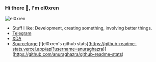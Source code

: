 ### Hi there 👋, I'm el0xren
![el0xren](https://telegra.ph/file/62fc9e56395775ca5680b.png)

- Stuff I like: Development, creating something, involving better things.
- [Telegram](https://t.me/el0xren)
- [XDA](https://forum.xda-developers.com/member.php?u=10949429)
- [Sourceforge](https://sourceforge.net/u/el0xren/profile)
[!]el0xren's github stats](https://github-readme-stats.vercel.app/api?username=anuraghazra)](https://github.com/anuraghazra/github-readme-stats)
